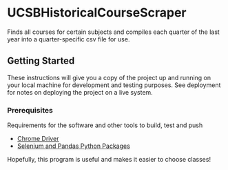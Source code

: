 # UCSBHistoricalCourseScraper

Finds all courses for certain subjects and compiles each quarter of the last year into a quarter-specific csv file for use.

## Getting Started

These instructions will give you a copy of the project up and running on
your local machine for development and testing purposes. See deployment
for notes on deploying the project on a live system.

### Prerequisites

Requirements for the software and other tools to build, test and push 
- [Chrome Driver](https://chromedriver.chromium.org/getting-started)
- [Selenium and Pandas Python Packages](https://packaging.python.org/en/latest/tutorials/installing-packages/)
 
 Hopefully, this program is useful and makes it easier to choose classes!
